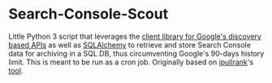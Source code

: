 # Search-Console-Scout
Little Python 3 script that leverages the [client library for Google's discovery based APIs](https://github.com/google/google-api-python-client) as well as [SQLAlchemy](http://www.sqlalchemy.org/) to retrieve and store Search Console data for archiving in a SQL DB, thus circumventing Google's 90-days history limit. This is meant to be run as a cron job.
Originally based on [ipullrank](https://github.com/ipullrank)'s [tool](https://github.com/ipullrank/gwt-scout).
